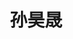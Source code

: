 ---
title: "孙昊晟" # 姓名
position: "硕士" # 写硕士或博士
contact: "sunhaosheng@mail.nankai.edu.cn" # 邮箱
description: "自重构运动规划与控制" # 研究课题
photo: "/url_test/student/sunhaosheng/photo.jpg" # 把wanghai改成自己名字的拼音
item:
- 河北工业大学学士 # 改成自己的最高学位
- 2023年挑战杯天津市二等奖 # 个人成果奖项奖励，总共不要超过4条，精简写
- 2023年互联网+天津市铜奖
- 南开大学一等公能奖学金
---